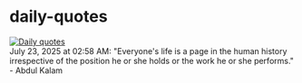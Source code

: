 # daily-quotes
[![Daily quotes](https://github.com/ceepu8/daily-quotes/actions/workflows/daily-quote.yml/badge.svg)](https://github.com/ceepu8/daily-quotes/actions/workflows/daily-quote.yml)<br/>
July 23, 2025 at 02:58 AM: "Everyone's life is a page in the human history irrespective of the position he or she holds or the work he or she performs." - Abdul Kalam
